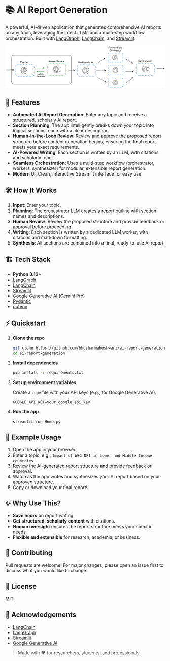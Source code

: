 # 📚 AI Report Generation

A powerful, AI-driven application that generates comprehensive AI reports on any topic, leveraging the latest LLMs and a multi-step workflow orchestration. Built with [LangGraph](https://github.com/langchain-ai/langgraph), [LangChain](https://github.com/langchain-ai/langchain), and [Streamlit](https://streamlit.io/).

![HITL Demo Screenshot](static/images/HITL.png)


## 🚀 Features

- **Automated AI Report Generation**: Enter any topic and receive a structured, scholarly AI report.
- **Section Planning**: The app intelligently breaks down your topic into logical sections, each with a clear description.
- **Human-in-the-Loop Review**: Review and approve the proposed report structure before content generation begins, ensuring the final report meets your exact requirements.
- **AI-Powered Writing**: Each section is written by an LLM, with citations and scholarly tone.
- **Seamless Orchestration**: Uses a multi-step workflow (orchestrator, workers, synthesizer) for modular, extensible report generation.
- **Modern UI**: Clean, interactive Streamlit interface for easy use.


## 🛠️ How It Works

1. **Input**: Enter your topic.
2. **Planning**: The orchestrator LLM creates a report outline with section names and descriptions.
3. **Human Review**: Review the proposed structure and provide feedback or approval before proceeding.
4. **Writing**: Each section is written by a dedicated LLM worker, with citations and markdown formatting.
5. **Synthesis**: All sections are combined into a final, ready-to-use AI report.


## 🏗️ Tech Stack

- **Python 3.10+**
- [LangGraph](https://github.com/langchain-ai/langgraph)
- [LangChain](https://github.com/langchain-ai/langchain)
- [Streamlit](https://streamlit.io/)
- [Google Generative AI (Gemini Pro)](https://ai.google.dev/)
- [Pydantic](https://docs.pydantic.dev/)
- [dotenv](https://pypi.org/project/python-dotenv/)


## ⚡ Quickstart

1. **Clone the repo**
   ```bash
   git clone https://github.com/bhushanmaheshwari/ai-report-generation.git
   cd ai-report-generation
   ```

2. **Install dependencies**
   ```bash
   pip install -r requirements.txt
   ```

3. **Set up environment variables**

   Create a `.env` file with your API keys (e.g., for Google Generative AI).

   ```
   GOOGLE_API_KEY=your_google_api_key
   ```

4. **Run the app**
   ```bash
   streamlit run Home.py
   ```

## 🧠 Example Usage

1. Open the app in your browser.
2. Enter a topic, e.g., `Impact of WBG DPI in Lower and Middle Income countries`.
3. Review the AI-generated report structure and provide feedback or approval.
4. Watch as the app writes and synthesizes your AI report based on your approved structure.
5. Copy or download your final report!


## ✨ Why Use This?

- **Save hours** on report writing.
- **Get structured, scholarly content** with citations.
- **Human oversight** ensures the report structure meets your specific needs.
- **Flexible and extensible** for research, academia, or business.


## 🤝 Contributing

Pull requests are welcome! For major changes, please open an issue first to discuss what you would like to change.


## 📄 License

[MIT](LICENSE)


## 🙏 Acknowledgements

- [LangChain](https://github.com/langchain-ai/langchain)
- [LangGraph](https://github.com/langchain-ai/langgraph)
- [Streamlit](https://streamlit.io/)
- [Google Generative AI](https://ai.google.dev/)


> Made with ❤️ for researchers, students, and professionals.


